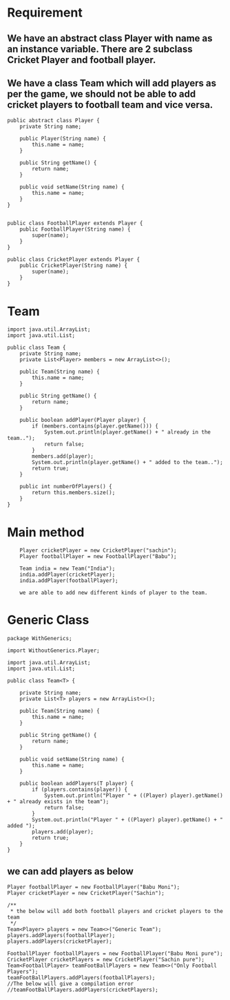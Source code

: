 # Requirement

## We have an abstract class Player with name as an instance variable. There are 2 subclass Cricket Player and football player.
## We have a class Team which will add players as per the game, we should not be able to add cricket players to football team and vice versa.


    public abstract class Player {
        private String name;
    
        public Player(String name) {
            this.name = name;
        }
    
        public String getName() {
            return name;
        }
    
        public void setName(String name) {
            this.name = name;
        }
    }


    public class FootballPlayer extends Player {
        public FootballPlayer(String name) {
            super(name);
        }
    }

    public class CricketPlayer extends Player {
        public CricketPlayer(String name) {
            super(name);
        }
    }
    
 # Team 
 
    import java.util.ArrayList;
    import java.util.List;
    
    public class Team {
        private String name;
        private List<Player> members = new ArrayList<>();
    
        public Team(String name) {
            this.name = name;
        }
    
        public String getName() {
            return name;
        }
    
        public boolean addPlayer(Player player) {
            if (members.contains(player.getName())) {
                System.out.println(player.getName() + " already in the team..");
                return false;
            }
            members.add(player);
            System.out.println(player.getName() + " added to the team..");
            return true;
        }
    
        public int numberOfPlayers() {
            return this.members.size();
        }
    }
    
# Main method

        Player cricketPlayer = new CricketPlayer("sachin");
        Player footballPlayer = new FootballPlayer("Babu");

        Team india = new Team("India");
        india.addPlayer(cricketPlayer);
        india.addPlayer(footballPlayer);
        
        we are able to add new different kinds of player to the team.

# Generic Class

    package WithGenerics;
    
    import WithoutGenerics.Player;
    
    import java.util.ArrayList;
    import java.util.List;
    
    public class Team<T> {
    
        private String name;
        private List<T> players = new ArrayList<>();
    
        public Team(String name) {
            this.name = name;
        }
    
        public String getName() {
            return name;
        }
    
        public void setName(String name) {
            this.name = name;
        }
    
        public boolean addPlayers(T player) {
            if (players.contains(player)) {
                System.out.println("Player " + ((Player) player).getName() + " already exists in the team");
                return false;
            }
            System.out.println("Player " + ((Player) player).getName() + " added ");
            players.add(player);
            return true;
        }
    }
    
   ## we can add players as below
       
    Player footballPlayer = new FootballPlayer("Babu Moni");
    Player cricketPlayer = new CricketPlayer("Sachin");
    
    /**
     * the below will add both football players and cricket players to the team
     */
    Team<Player> players = new Team<>("Generic Team");
    players.addPlayers(footballPlayer);
    players.addPlayers(cricketPlayer);
    
    FootballPlayer footballPlayers = new FootballPlayer("Babu Moni pure");
    CricketPlayer cricketPlayers = new CricketPlayer("Sachin pure");
    Team<FootballPlayer> teamFootBallPlayers = new Team<>("Only Football Players");
    teamFootBallPlayers.addPlayers(footballPlayers);
    //The below will give a compilation error
    //teamFootBallPlayers.addPlayers(cricketPlayers);
